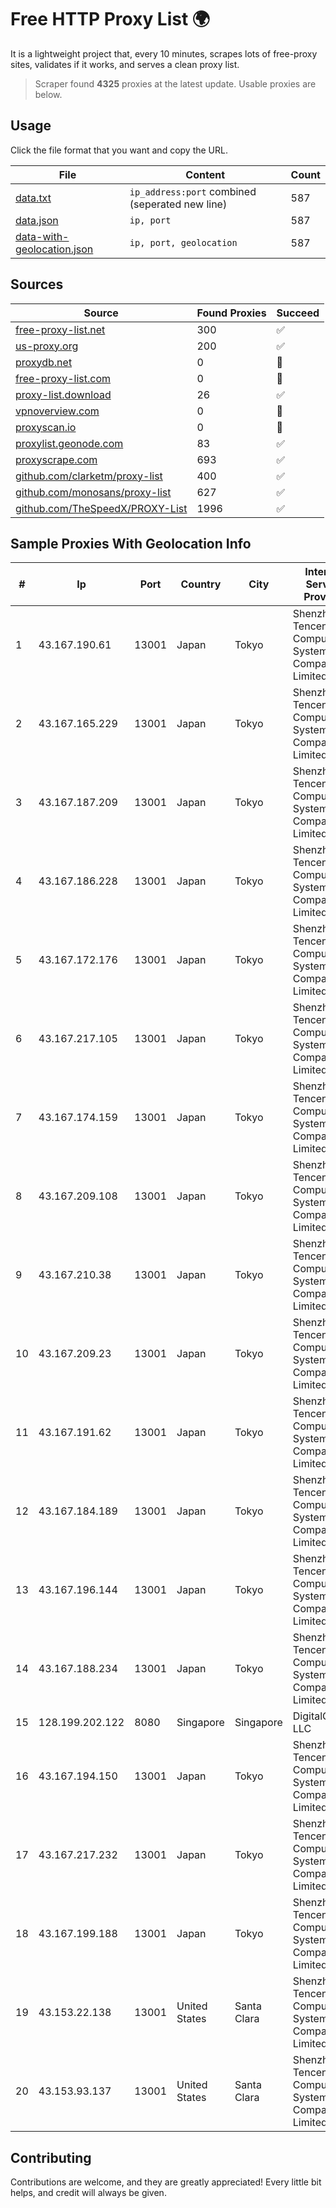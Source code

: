 
# Free HTTP Proxy List 🌍

It is a lightweight project that, every 10 minutes, scrapes lots of free-proxy sites, validates if it works, and serves a clean proxy list.


> Scraper found **4325** proxies at the latest update. Usable proxies are below.

## Usage

Click the file format that you want and copy the URL.


|File|Content|Count|
|----|-------|-----|
|[data.txt](https://raw.githubusercontent.com/themiralay/Proxy-List-World/master/data.txt)|`ip_address:port` combined (seperated new line)|587|
|[data.json](https://raw.githubusercontent.com/themiralay/Proxy-List-World/master/data.json)|`ip, port`|587|
|[data-with-geolocation.json](https://raw.githubusercontent.com/themiralay/Proxy-List-World/master/data-with-geolocation.json)|`ip, port, geolocation`|587|

## Sources

|Source|Found Proxies|Succeed|
|------|-------------|-------|
|[free-proxy-list.net](https://free-proxy-list.net)|300|✅|
|[us-proxy.org](https://www.us-proxy.org)|200|✅|
|[proxydb.net](http://proxydb.net)|0|🚫|
|[free-proxy-list.com](https://free-proxy-list.com/?page=&port=&type%5B%5D=http&type%5B%5D=https&up_time=0&search=Search)|0|🚫|
|[proxy-list.download](https://www.proxy-list.download/HTTP)|26|✅|
|[vpnoverview.com](https://vpnoverview.com/privacy/anonymous-browsing/free-proxy-servers)|0|🚫|
|[proxyscan.io](https://www.proxyscan.io)|0|🚫|
|[proxylist.geonode.com](https://proxylist.geonode.com/api/proxy-list?limit=300&page=1&sort_by=lastChecked&sort_type=desc&protocols=http,https)|83|✅|
|[proxyscrape.com](https://api.proxyscrape.com/v2/?request=displayproxies&protocol=http&timeout=10000&country=all&ssl=all&anonymity=all)|693|✅|
|[github.com/clarketm/proxy-list](https://raw.githubusercontent.com/clarketm/proxy-list/master/proxy-list-raw.txt)|400|✅|
|[github.com/monosans/proxy-list](https://raw.githubusercontent.com/monosans/proxy-list/main/proxies/http.txt)|627|✅|
|[github.com/TheSpeedX/PROXY-List](https://raw.githubusercontent.com/TheSpeedX/PROXY-List/master/http.txt)|1996|✅|


## Sample Proxies With Geolocation Info

|#|Ip|Port|Country|City|Internet Service Provider|
|-|--|----|-------|----|-------------------------|
|1|43.167.190.61|13001|Japan|Tokyo|Shenzhen Tencent Computer Systems Company Limited|
|2|43.167.165.229|13001|Japan|Tokyo|Shenzhen Tencent Computer Systems Company Limited|
|3|43.167.187.209|13001|Japan|Tokyo|Shenzhen Tencent Computer Systems Company Limited|
|4|43.167.186.228|13001|Japan|Tokyo|Shenzhen Tencent Computer Systems Company Limited|
|5|43.167.172.176|13001|Japan|Tokyo|Shenzhen Tencent Computer Systems Company Limited|
|6|43.167.217.105|13001|Japan|Tokyo|Shenzhen Tencent Computer Systems Company Limited|
|7|43.167.174.159|13001|Japan|Tokyo|Shenzhen Tencent Computer Systems Company Limited|
|8|43.167.209.108|13001|Japan|Tokyo|Shenzhen Tencent Computer Systems Company Limited|
|9|43.167.210.38|13001|Japan|Tokyo|Shenzhen Tencent Computer Systems Company Limited|
|10|43.167.209.23|13001|Japan|Tokyo|Shenzhen Tencent Computer Systems Company Limited|
|11|43.167.191.62|13001|Japan|Tokyo|Shenzhen Tencent Computer Systems Company Limited|
|12|43.167.184.189|13001|Japan|Tokyo|Shenzhen Tencent Computer Systems Company Limited|
|13|43.167.196.144|13001|Japan|Tokyo|Shenzhen Tencent Computer Systems Company Limited|
|14|43.167.188.234|13001|Japan|Tokyo|Shenzhen Tencent Computer Systems Company Limited|
|15|128.199.202.122|8080|Singapore|Singapore|DigitalOcean, LLC|
|16|43.167.194.150|13001|Japan|Tokyo|Shenzhen Tencent Computer Systems Company Limited|
|17|43.167.217.232|13001|Japan|Tokyo|Shenzhen Tencent Computer Systems Company Limited|
|18|43.167.199.188|13001|Japan|Tokyo|Shenzhen Tencent Computer Systems Company Limited|
|19|43.153.22.138|13001|United States|Santa Clara|Shenzhen Tencent Computer Systems Company Limited|
|20|43.153.93.137|13001|United States|Santa Clara|Shenzhen Tencent Computer Systems Company Limited|



## Contributing

Contributions are welcome, and they are greatly appreciated! Every
little bit helps, and credit will always be given.

